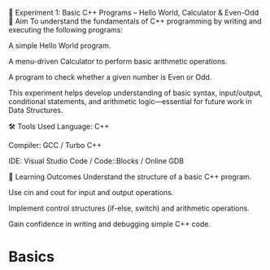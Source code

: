 🔬 Experiment 1: Basic C++ Programs – Hello World, Calculator & Even-Odd
🎯 Aim
To understand the fundamentals of C++ programming by writing and executing the following programs:

A simple Hello World program.

A menu-driven Calculator to perform basic arithmetic operations.

A program to check whether a given number is Even or Odd.

This experiment helps develop understanding of basic syntax, input/output, conditional statements, and arithmetic logic—essential for future work in Data Structures.

🛠️ Tools Used
Language: C++

Compiler: GCC / Turbo C++

IDE: Visual Studio Code / Code::Blocks / Online GDB

📌 Learning Outcomes
Understand the structure of a basic C++ program.

Use cin and cout for input and output operations.

Implement control structures (if-else, switch) and arithmetic operations.

Gain confidence in writing and debugging simple C++ code.

# Basics
